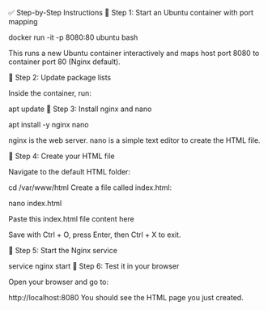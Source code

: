 ✅ Step-by-Step Instructions
🔹 Step 1: Start an Ubuntu container with port mapping

docker run -it -p 8080:80 ubuntu bash

This runs a new Ubuntu container interactively and maps host port 8080 to container port 80 (Nginx default).

🔹 Step 2: Update package lists

Inside the container, run:

apt update
🔹 Step 3: Install nginx and nano

apt install -y nginx nano

nginx is the web server.
nano is a simple text editor to create the HTML file.

🔹 Step 4: Create your HTML file

Navigate to the default HTML folder:

cd /var/www/html
Create a file called index.html:

nano index.html

Paste this index.html file content here

Save with Ctrl + O, press Enter, then Ctrl + X to exit.

🔹 Step 5: Start the Nginx service

service nginx start
🔹 Step 6: Test it in your browser

Open your browser and go to:

http://localhost:8080
You should see the HTML page you just created.
